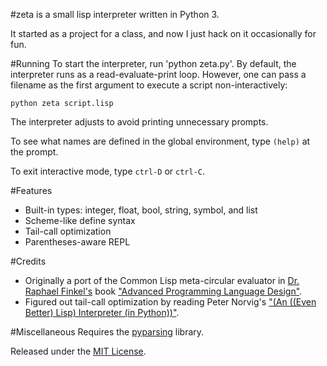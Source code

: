 #zeta is a small lisp interpreter written in Python 3.

It started as a project for a class, and now I just hack on it occasionally for fun.

#Running
To start the interpreter, run 'python zeta.py'. By default, the interpreter
runs as a read-evaluate-print loop. However, one can pass a filename as the first
argument to execute a script non-interactively:

`python zeta script.lisp`

The interpreter adjusts to avoid printing unnecessary prompts.

To see what names are defined in the global environment, type `(help)` at
the prompt.

To exit interactive mode, type `ctrl-D` or `ctrl-C`.

#Features
* Built-in types: integer, float, bool, string, symbol, and list
* Scheme-like define syntax
* Tail-call optimization
* Parentheses-aware REPL

#Credits
* Originally a port of the Common Lisp meta-circular evaluator in [Dr. Raphael Finkel's](http://www.cs.uky.edu/~raphael/) book ["Advanced Programming Language Design"](http://www.amazon.com/dp/0805311912).
* Figured out tail-call optimization by reading Peter Norvig's ["(An ((Even Better) Lisp) Interpreter (in Python))"](http://norvig.com/lispy2.html).

#Miscellaneous
Requires the [pyparsing](http://sourceforge.net/projects/pyparsing/) library.

Released under the [MIT License](http://opensource.org/licenses/MIT).


